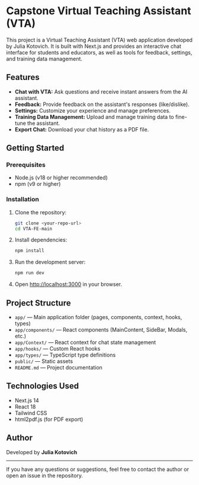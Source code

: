 # Capstone Virtual Teaching Assistant (VTA)

This project is a Virtual Teaching Assistant (VTA) web application developed by Julia Kotovich. It is built with Next.js and provides an interactive chat interface for students and educators, as well as tools for feedback, settings, and training data management.

## Features

- **Chat with VTA:** Ask questions and receive instant answers from the AI assistant.
- **Feedback:** Provide feedback on the assistant's responses (like/dislike).
- **Settings:** Customize your experience and manage preferences.
- **Training Data Management:** Upload and manage training data to fine-tune the assistant.
- **Export Chat:** Download your chat history as a PDF file.

## Getting Started

### Prerequisites
- Node.js (v18 or higher recommended)
- npm (v9 or higher)

### Installation
1. Clone the repository:
   ```bash
   git clone <your-repo-url>
   cd VTA-FE-main
   ```
2. Install dependencies:
   ```bash
   npm install
   ```
3. Run the development server:
   ```bash
   npm run dev
   ```
4. Open [http://localhost:3000](http://localhost:3000) in your browser.

## Project Structure
- `app/` — Main application folder (pages, components, context, hooks, types)
- `app/components/` — React components (MainContent, SideBar, Modals, etc.)
- `app/Context/` — React context for chat state management
- `app/hooks/` — Custom React hooks
- `app/types/` — TypeScript type definitions
- `public/` — Static assets
- `README.md` — Project documentation

## Technologies Used
- Next.js 14
- React 18
- Tailwind CSS
- html2pdf.js (for PDF export)

## Author
Developed by **Julia Kotovich**

---

If you have any questions or suggestions, feel free to contact the author or open an issue in the repository.

